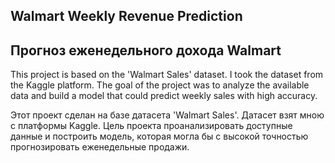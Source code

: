 ## Walmart Weekly Revenue Prediction

## Прогноз еженедельного дохода Walmart 

This project is based on the 'Walmart Sales' dataset. I took the dataset from the Kaggle platform.
The goal of the project was to analyze the available data and build a model that could predict weekly sales with high accuracy.

Этот проект сделан на базе датасета 'Walmart Sales'. Датасет взят мною с платформы Kaggle.
Цель проекта проанализировать доступные данные и построить модель, которая могла бы с высокой точностью прогнозировать еженедельные продажи.


